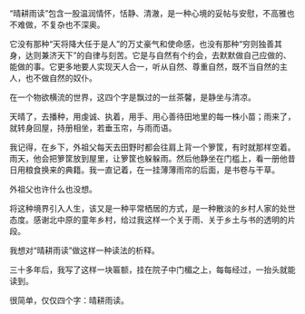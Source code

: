 “晴耕雨读”包含一股温润情怀，恬静、清澈，是一种心境的妥帖与安慰，不高雅也不难做，不复杂也不深奥。

它没有那种“天将降大任于是人”的万丈豪气和使命感，也没有那种“穷则独善其身，达则兼济天下”的自律与刻苦。它是与自然有个约会，去默默做自己应做的、能做的事。它更多地要人实现天人合一，听从自然、尊重自然，既不当自然的主人，也不做自然的奴仆。

在一个物欲横流的世界，这四个字是飘过的一丝茶馨，是静坐与清凉。

天晴了，去播种，用虔诚、执着，用手、用心善待田地里的每一株小苗；雨来了，就转身回屋，持册相坐，若垂玉帘，与雨而语。

我记得，在乡下，外祖父每天去田野时都会往肩上背一个箩筐，有时就那样空着。雨天，他会把箩筐放到屋里，让箩筐也躲躲雨。然后他静坐在门槛上，看一册他昔日用粮食换来的典籍。我一直记着，在一挂薄薄雨帘的后面，是书卷与干草。

外祖父也许什么也没想。

将这种境界引入人生，该又是一种平常栖居的方式，是一种散淡的乡村人家的处世态度。感谢北中原的童年乡村，给过我这样一个关于雨、关于乡土与书的透明的片段。

我想对“晴耕雨读”做这样一种读法的析释。

三十多年后，我写了这样一块匾额，挂在院子中门楣之上，每每经过，一抬头就能读到。

很简单，仅仅四个字：晴耕雨读。